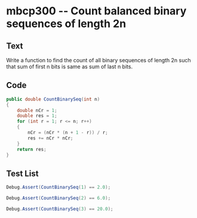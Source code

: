 # mbcp300 -- Count balanced binary sequences of length 2n

## Text

Write a function to find the count of all binary sequences of length 2n such that sum of first n bits is same as sum of last n bits.

## Code

```csharp
public double CountBinarySeq(int n) 
{ 
    double nCr = 1; 
    double res = 1; 
    for (int r = 1; r <= n; r++) 
    { 
        nCr = (nCr * (n + 1 - r)) / r; 
        res += nCr * nCr; 
    } 
    return res; 
}
```

## Test List

```csharp
Debug.Assert(CountBinarySeq(1) == 2.0);
```

```csharp
Debug.Assert(CountBinarySeq(2) == 6.0);
```

```csharp
Debug.Assert(CountBinarySeq(3) == 20.0);
```
